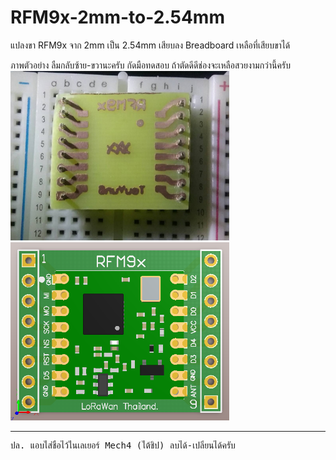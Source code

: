 # RFM9x-2mm-to-2.54mm
แปลงขา RFM9x จาก 2mm เป็น 2.54mm  เสียบลง Breadboard เหลือที่เสียบขาได้

ภาพตัวอย่าง ลืมกลับซ้าย-ขวานะครับ กัดมือทดสอบ ถ้าตัดดีดีช่องจะเหลือสวยงามกว่านี้ครับ
<img src="https://github.com/TouYunG/RFM9x-2mm-to-2.54mm/blob/master/preview/002.jpg" width=350>&nbsp;&nbsp;&nbsp;
<img src="https://github.com/TouYunG/RFM9x-2mm-to-2.54mm/blob/master/preview/PCB.png" width=350><br>
<hr>
<pre>ปล. แอบใส่ชื่อไว้ในเลเยอร์ Mech4 (ใต้ชิป) ลบได้-เปลี่ยนได้ครับ</pre>
